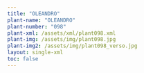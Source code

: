 ```yaml
---
title: "OLEANDRO"
plant-name: "OLEANDRO"
plant-number: "098"
plant-xml: /assets/xml/plant098.xml
plant-img: /assets/img/plant098.jpg
plant-img2: /assets/img/plant098_verso.jpg
layout: single-xml
toc: false
---
```

